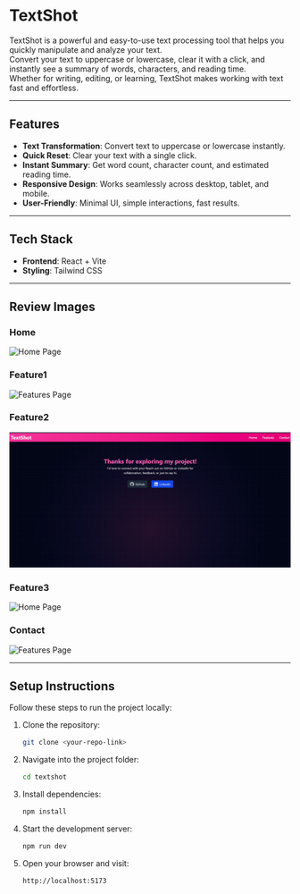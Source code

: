 # TextShot

TextShot is a powerful and easy-to-use text processing tool that helps you quickly manipulate and analyze your text.  
Convert your text to uppercase or lowercase, clear it with a click, and instantly see a summary of words, characters, and reading time.  
Whether for writing, editing, or learning, TextShot makes working with text fast and effortless.

---

##  Features

- **Text Transformation**: Convert text to uppercase or lowercase instantly.  
- **Quick Reset**: Clear your text with a single click.  
- **Instant Summary**: Get word count, character count, and estimated reading time.  
- **Responsive Design**: Works seamlessly across desktop, tablet, and mobile.  
- **User-Friendly**: Minimal UI, simple interactions, fast results.  

---

##  Tech Stack

- **Frontend**: React + Vite  
- **Styling**: Tailwind CSS  

---

##  Review Images

### Home
![Home Page](./images/home.png)

### Feature1
![Features Page](./images/features.png)

### Feature2
![Contact Page](./images/contact.png)

### Feature3
![Home Page](./images/home.png)

### Contact
![Features Page](./images/features.png)

---

##  Setup Instructions

Follow these steps to run the project locally:

1. Clone the repository:
   ```bash
   git clone <your-repo-link>
   ```

2. Navigate into the project folder:
   ```bash
   cd textshot
   ```

3. Install dependencies:
   ```bash
   npm install
   ```

4. Start the development server:
   ```bash
   npm run dev
   ```

5. Open your browser and visit:
   ```
   http://localhost:5173
   ```

